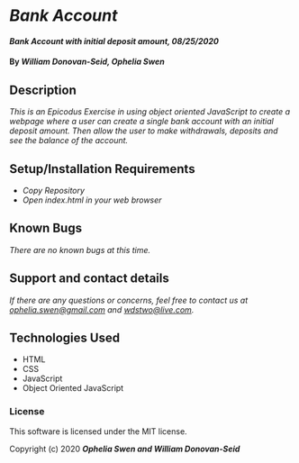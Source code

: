 # _Bank Account_

#### _Bank Account with initial deposit amount, 08/25/2020_

#### By _**William Donovan-Seid, Ophelia Swen**_

## Description

_This is an Epicodus Exercise in using object oriented JavaScript to create a webpage where a user can create a single bank account with an initial deposit amount. Then allow the user to make withdrawals, deposits and see the balance of the account._

## Setup/Installation Requirements

* _Copy Repository_
* _Open index.html in your web browser_

## Known Bugs

_There are no known bugs at this time._

## Support and contact details

_If there are any questions or concerns, feel free to contact us at ophelia.swen@gmail.com and wdstwo@live.com._

## Technologies Used

* HTML
* CSS
* JavaScript
* Object Oriented JavaScript

### License

This software is licensed under the MIT license.

Copyright (c) 2020 **_Ophelia Swen and William Donovan-Seid_**